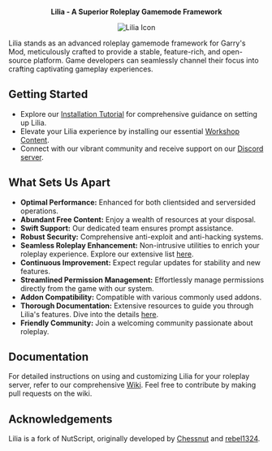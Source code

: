 <p align="center">
  <strong>Lilia - A Superior Roleplay Gamemode Framework</strong>
</p>

<p align="center">
  <img src="https://i.imgur.com/yY3wT30.png" alt="Lilia Icon">
</p>

Lilia stands as an advanced roleplay gamemode framework for Garry's Mod, meticulously crafted to provide a stable, feature-rich, and open-source platform. Game developers can seamlessly channel their focus into crafting captivating gameplay experiences.

## Getting Started

- Explore our [Installation Tutorial](https://github.com/LiliaFramework/Lilia/wiki/Information-%E2%80%90-Installation-Tutorial) for comprehensive guidance on setting up Lilia.
- Elevate your Lilia experience by installing our essential [Workshop Content](https://steamcommunity.com/sharedfiles/filedetails/?id=2959728255).
- Connect with our vibrant community and receive support on our [Discord server](https://discord.gg/6A94jYsfBk).

## What Sets Us Apart

- **Optimal Performance:** Enhanced for both clientsided and serversided operations.
- **Abundant Free Content:** Enjoy a wealth of resources at your disposal.
- **Swift Support:** Our dedicated team ensures prompt assistance.
- **Robust Security:** Comprehensive anti-exploit and anti-hacking systems.
- **Seamless Roleplay Enhancement:** Non-intrusive utilities to enrich your roleplay experience. Explore our extensive list [here](https://github.com/LiliaFramework/Lilia/wiki/Information-%E2%80%90-Feature-List).
- **Continuous Improvement:** Expect regular updates for stability and new features.
- **Streamlined Permission Management:** Effortlessly manage permissions directly from the game with our system.
- **Addon Compatibility:** Compatible with various commonly used addons.
- **Thorough Documentation:** Extensive resources to guide you through Lilia's features. Dive into the details [here](https://github.com/LiliaFramework/Lilia/wiki/Information-%E2%80%90-Compatibility-Modules).
- **Friendly Community:** Join a welcoming community passionate about roleplay.

## Documentation

For detailed instructions on using and customizing Lilia for your roleplay server, refer to our comprehensive [Wiki](https://github.com/LiliaFramework/Lilia/wiki). Feel free to contribute by making pull requests on the wiki.

## Acknowledgements

Lilia is a fork of NutScript, originally developed by [Chessnut](https://github.com/brianhang) and [rebel1324](https://github.com/rebel1324).
